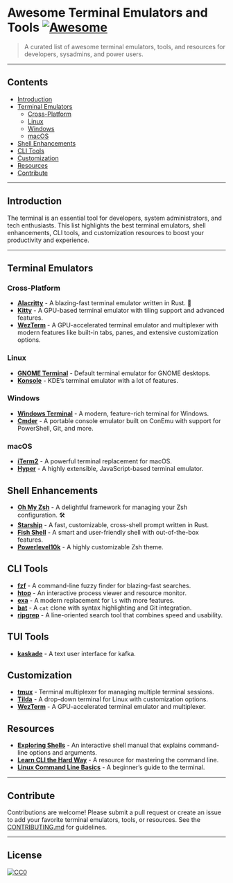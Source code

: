 # Awesome Terminal Emulators and Tools [![Awesome](https://awesome.re/badge.svg)](https://awesome.re)

> A curated list of awesome terminal emulators, tools, and resources for developers, sysadmins, and power users.

---

## Contents
- [Introduction](#introduction)
- [Terminal Emulators](#terminal-emulators)
  - [Cross-Platform](#cross-platform)
  - [Linux](#linux)
  - [Windows](#windows)
  - [macOS](#macos)
- [Shell Enhancements](#shell-enhancements)
- [CLI Tools](#cli-tools)
- [Customization](#customization)
- [Resources](#resources)
- [Contribute](#contribute)

---

## Introduction
The terminal is an essential tool for developers, system administrators, and tech enthusiasts. This list highlights the best terminal emulators, shell enhancements, CLI tools, and customization resources to boost your productivity and experience.

---

## Terminal Emulators

### Cross-Platform
- **[Alacritty](https://alacritty.org/)** - A blazing-fast terminal emulator written in Rust. 🚀
- **[Kitty](https://sw.kovidgoyal.net/kitty/)** - A GPU-based terminal emulator with tiling support and advanced features.
- **[WezTerm](https://wezfurlong.org/wezterm/)** - A GPU-accelerated terminal emulator and multiplexer with modern features like built-in tabs, panes, and extensive customization options.

### Linux
- **[GNOME Terminal](https://help.gnome.org/users/gnome-terminal/)** - Default terminal emulator for GNOME desktops.
- **[Konsole](https://konsole.kde.org/)** - KDE’s terminal emulator with a lot of features.

### Windows
- **[Windows Terminal](https://aka.ms/terminal)** - A modern, feature-rich terminal for Windows.
- **[Cmder](https://cmder.net/)** - A portable console emulator built on ConEmu with support for PowerShell, Git, and more.

### macOS
- **[iTerm2](https://iterm2.com/)** - A powerful terminal replacement for macOS.
- **[Hyper](https://hyper.is/)** - A highly extensible, JavaScript-based terminal emulator.

## Shell Enhancements
- **[Oh My Zsh](https://ohmyz.sh/)** - A delightful framework for managing your Zsh configuration. 🛠️
- **[Starship](https://starship.rs/)** - A fast, customizable, cross-shell prompt written in Rust.
- **[Fish Shell](https://fishshell.com/)** - A smart and user-friendly shell with out-of-the-box features.
- **[Powerlevel10k](https://github.com/romkatv/powerlevel10k)** - A highly customizable Zsh theme.

## CLI Tools
- **[fzf](https://github.com/junegunn/fzf)** - A command-line fuzzy finder for blazing-fast searches.
- **[htop](https://htop.dev/)** - An interactive process viewer and resource monitor.
- **[exa](https://the.exa.website/)** - A modern replacement for `ls` with more features.
- **[bat](https://github.com/sharkdp/bat)** - A `cat` clone with syntax highlighting and Git integration.
- **[ripgrep](https://github.com/BurntSushi/ripgrep)** - A line-oriented search tool that combines speed and usability.

## TUI Tools
- **[kaskade](https://github.com/sauljabin/kaskade)** - A text user interface for kafka.

## Customization
- **[tmux](https://github.com/tmux/tmux)** - Terminal multiplexer for managing multiple terminal sessions.
- **[Tilda](https://github.com/lanoxx/tilda)** - A drop-down terminal for Linux with customization options.
- **[WezTerm](https://wezfurlong.org/wezterm/)** - A GPU-accelerated terminal emulator and multiplexer.

## Resources
- **[Exploring Shells](https://explainshell.com/)** - An interactive shell manual that explains command-line options and arguments.
- **[Learn CLI the Hard Way](https://learncli.org/)** - A resource for mastering the command line.
- **[Linux Command Line Basics](https://ubuntu.com/tutorials/command-line-for-beginners)** - A beginner’s guide to the terminal.

---

## Contribute
Contributions are welcome! Please submit a pull request or create an issue to add your favorite terminal emulators, tools, or resources. See the [CONTRIBUTING.md](CONTRIBUTING.md) for guidelines.

---

## License
[![CC0](https://licensebuttons.net/p/zero/1.0/88x31.png)](http://creativecommons.org/publicdomain/zero/1.0/)
